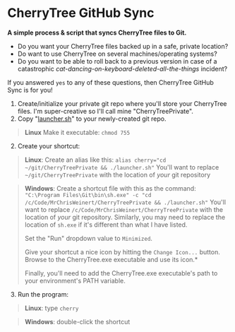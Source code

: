 # CherryTree GitHub Sync

**A simple process &amp; script that syncs CherryTree files to Git.**

- Do you want your CherryTree files backed up in a safe, private location?
- Do want to use CherryTree on several machines/operating systems?
- Do you want to be able to roll back to a previous version in case of a catastrophic *cat-dancing-on-keyboard-deleted-all-the-things* incident?

If you answered `yes` to any of these questions, then CherryTree GitHub Sync is for you!

1) Create/initialize your private git repo where you'll store your CherryTree files. I'm super-creative so I'll call mine "CherryTreePrivate".
2) Copy "[launcher.sh](https://raw.githubusercontent.com/MrChrisWeinert/CherryTreeGitSync/master/launcher.sh)" to your newly-created git repo.
>**Linux**
>Make it executable: `chmod 755`
2) Create your shortcut:
>**Linux**:
>Create an alias like this:
>`alias cherry="cd ~/git/CherryTreePrivate && ./launcher.sh"`
>You'll want to replace `~/git/CherryTreePrivate` with the location of *your* git repository

>**Windows**:
>Create a shortcut file with this as the command:
>`"C:\Program Files\Git\bin\sh.exe" -c "cd /c/Code/MrChrisWeinert/CherryTreePrivate && ./launcher.sh"`
>You'll want to replace  `/c/Code/MrChrisWeinert/CherryTreePrivate` with the location of *your* git repository. Similarly, you may need to replace the location of `sh.exe` if it's different than what I have listed.
>
>Set the "Run" dropdown value to `Minimized`.
>
>Give your shortcut a nice icon by hitting the `Change Icon...` button. Browse to the CherryTree.exe executable and use its icon.*
>
>Finally, you'll need to add the CherryTree.exe executable's path to your environment's PATH variable.

3) Run the program:
>**Linux**:
> type `cherry`

> **Windows**:
> double-click the shortcut
